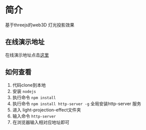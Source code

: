 # 简介
基于threejs的web3D 灯光投影效果

## 在线演示地址
在线演示地址点击[这里](https://avrinfly.github.io/Light-projection-effect/)

## 如何查看

1. 代码clone到本地
2. 安装 `nodejs`
3. 执行命令 `npm install`
4. 执行命令 `npm install http-server -g` 全局安装http-server 服务
5. 进入 light-projection-effect文件夹
6. 输入命令 `http-server`
7. 在浏览器输入相对应地址即可